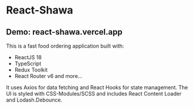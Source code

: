 # React-Shawa

## Demo: react-shawa.vercel.app

This is a fast food ordering application built with: 
- ReactJS 18
- TypeScript
- Redux Toolkit
- React Router v6
and more...

It uses Axios for data fetching and React Hooks for state management. 
The UI is styled with CSS-Modules/SCSS and includes React Content Loader and Lodash.Debounce.
